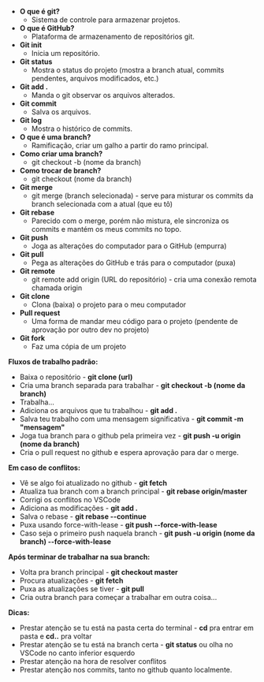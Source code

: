 - **O que é git?**
  - Sistema de controle para armazenar projetos.
- **O que é GitHub?**
  - Plataforma de armazenamento de repositórios git.
- **Git init**
  - Inicia um repositório.
- **Git status**
  - Mostra o status do projeto (mostra a branch atual, commits pendentes, arquivos modificados, etc.)
- **Git add .**
  - Manda o git observar os arquivos alterados.
- **Git commit**
  - Salva os arquivos.
- **Git log**
  - Mostra o histórico de commits.
- **O que é uma branch?**
  - Ramificação, criar um galho a partir do ramo principal.
- **Como criar uma branch?**
  - git checkout -b (nome da branch)
- **Como trocar de branch?**
  - git checkout (nome da branch)
- **Git merge**
  - git merge (branch selecionada) - serve para misturar os commits da branch selecionada com a atual (que eu tô)
- **Git rebase**
  - Parecido com o merge, porém não mistura, ele sincroniza os commits e mantém os meus commits no topo.
- **Git push**
  - Joga as alterações do computador para o GitHub (empurra)
- **Git pull**
  - Pega as alterações do GitHub e trás para o computador (puxa)
- **Git remote**
  - git remote add origin (URL do repositório) - cria uma conexão remota chamada origin
- **Git clone**
  - Clona (baixa) o projeto para o meu computador
- **Pull request**
  - Uma forma de mandar meu código para o projeto (pendente de aprovação por outro dev no projeto)
- **Git fork**
  - Faz uma cópia de um projeto

**Fluxos de trabalho padrão:**

- Baixa o repositório - **git clone (url)**
- Cria uma branch separada para trabalhar - **git checkout -b (nome da branch)**
- Trabalha...
- Adiciona os arquivos que tu trabalhou - **git add .**
- Salva teu trabalho com uma mensagem significativa - **git commit -m "mensagem"**
- Joga tua branch para o github pela primeira vez - **git push -u origin (nome da branch)**
- Cria o pull request no github e espera aprovação para dar o merge.

**Em caso de conflitos:**

- Vê se algo foi atualizado no github - **git fetch**
- Atualiza tua branch com a branch principal - **git rebase origin/master**
- Corrigi os conflitos no VSCode
- Adiciona as modificações - **git add .**
- Salva o rebase - **git rebase --continue**
- Puxa usando force-with-lease - **git push --force-with-lease**
- Caso seja o primeiro push naquela branch - **git push -u origin (nome da branch) --force-with-lease**

**Após terminar de trabalhar na sua branch:**

- Volta pra branch principal - **git checkout master**
- Procura atualizações - **git fetch**
- Puxa as atualizações se tiver - **git pull**
- Cria outra branch para começar a trabalhar em outra coisa...

**Dicas:**

- Prestar atenção se tu está na pasta certa do terminal - **cd** pra entrar em pasta e **cd..** pra voltar
- Prestar atenção se tu está na branch certa - **git status** ou olha no VSCode no canto inferior esquerdo
- Prestar atenção na hora de resolver conflitos
- Prestar atenção nos commits, tanto no github quanto localmente.
